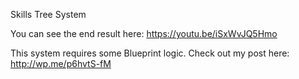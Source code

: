 Skills Tree System

You can see the end result here: https://youtu.be/iSxWvJQ5Hmo

This system requires some Blueprint logic. Check out my post here: http://wp.me/p6hvtS-fM